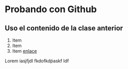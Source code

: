 # Probando con Github
## Uso el contenido de la clase anterior

1. Item
2. Item
3. Item [enlace](http://digitalhouse.com)

Lorem iasjfjdl fkdofkdṕaskf ldf
